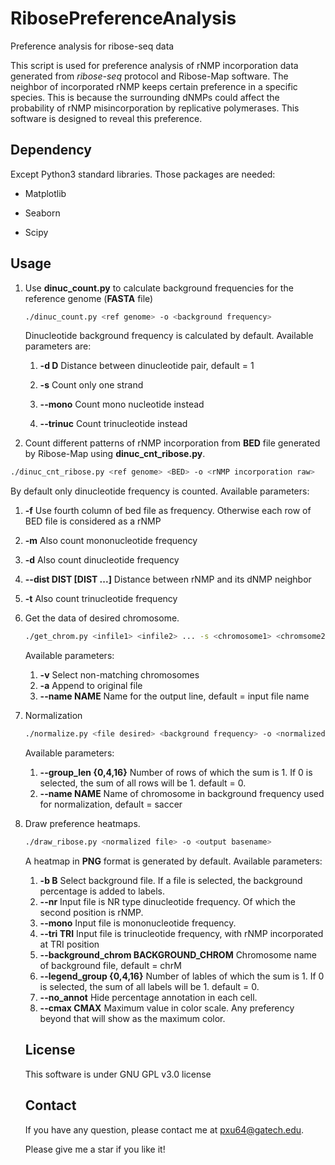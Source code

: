 # RibosePreferenceAnalysis
Preference analysis for ribose-seq data

This script is used for preference analysis of rNMP incorporation data generated from _ribose-seq_ protocol and Ribose-Map software. The neighbor of incorporated rNMP keeps certain preference in a specific species. This is because the surrounding dNMPs could affect the probability of rNMP misincorporation by replicative polymerases. This software is designed to reveal this preference.

## Dependency

Except Python3 standard libraries. Those packages are needed:

- Matplotlib

- Seaborn

- Scipy

## Usage

1. Use __dinuc_count.py__ to calculate background frequencies for the reference genome (__FASTA__ file)

   ```bash
   ./dinuc_count.py <ref genome> -o <background frequency>
   ```

   Dinucleotide background frequency is calculated by default. Available parameters are:

   1. __-d D__  Distance between dinucleotide pair, default = 1
   
   2. __-s__  Count only one strand
   
   3. __--mono__  Count mono nucleotide instead
   
   4. __--trinuc__  Count trinucleotide instead
   
2.  Count different patterns of rNMP incorporation from __BED__ file generated by Ribose-Map using __dinuc_cnt_ribose.py__.

   ```bash
   ./dinuc_cnt_ribose.py <ref genome> <BED> -o <rNMP incorporation raw>
   ```

   By default only dinucleotide frequency is counted. Available parameters:

   1. __-f__  Use fourth column of bed file as frequency. Otherwise each row of BED file is considered as a rNMP
   2. __-m__  Also count mononucleotide frequency
   3. __-d__  Also count dinucleotide frequency
   4. __--dist DIST [DIST ...]__  Distance between rNMP and its dNMP neighbor
   5. __-t__  Also count trinucleotide frequency
   
4. Get the data of desired chromosome.

   ```bash
   ./get_chrom.py <infile1> <infile2> ... -s <chromosome1> <chromsome2> ... -o <file desired>
   ```

   Available parameters:

   1. __-v__  Select non-matching chromosomes 
   2. __-a__  Append to original file 
   3. __--name NAME__  Name for the output line, default = input file name

4. Normalization

   ```bash
   ./normalize.py <file desired> <background frequency> -o <normalized file>
   ```

   Available parameters:

   1. __--group_len {0,4,16}__  Number of rows of which the sum is 1. If 0 is selected, the sum of all rows will be 1. default = 0.
   2. __--name NAME__  Name of chromosome in background frequency used for normalization, default = saccer
   
5. Draw preference heatmaps.

   ```bash
   ./draw_ribose.py <normalized file> -o <output basename>
   ```

   A heatmap in __PNG__ format is generated by default. Available parameters:

   1. __-b B__  Select background file. If a file is selected, the background percentage is added to labels.
   2. __--nr__  Input file is NR type dinucleotide frequency. Of which the second position is rNMP.
   3. __--mono__  Input file is mononucleotide frequency.
   4. __--tri TRI__  Input file is trinucleotide frequency, with rNMP incorporated at TRI position
   5. __--background_chrom BACKGROUND_CHROM__  Chromosome name of background file, default = chrM
   6. __--legend_group {0,4,16}__  Number of lables of which the sum is 1. If 0 is selected, the sum of all labels will be 1. default = 0.
   7. __--no_annot__  Hide percentage annotation in each cell.
   8. __--cmax CMAX__  Maximum value in color scale. Any preferency beyond that will show as the maximum color.
   
   ## License
   
   This software is under GNU GPL v3.0 license
   
   ## Contact
   
   If you have any question, please contact me at [pxu64@gatech.edu](mailto:pxu64@gatech.edu).
   
   Please give me a star if you like it!

